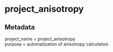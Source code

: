 # project_anisotropy

## Metadata
project_name = project_anisotropy<br>
purpose = automatization of anisotropy calculation<br>
